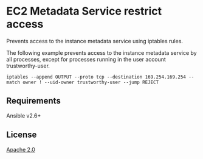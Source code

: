 # EC2 Metadata Service restrict access

Prevents access to the instance metadata service using iptables rules.

The following example prevents access to the instance metadata service by all processes, except for processes running in the user account trustworthy-user.

```
iptables --append OUTPUT --proto tcp --destination 169.254.169.254 --match owner ! --uid-owner trustworthy-user --jump REJECT
```

## Requirements

Ansible v2.6+

## License

[Apache 2.0](https://www.apache.org/licenses/LICENSE-2.0)

